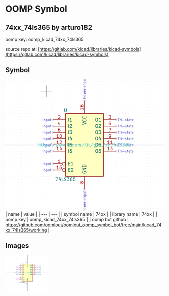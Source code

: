 # OOMP Symbol  
## 74xx_74ls365  by arturo182  
  
oomp key: oomp_kicad_74xx_74ls365  
  
source repo at: [https://gitlab.com/kicad/libraries/kicad-symbols](https://gitlab.com/kicad/libraries/kicad-symbols)  
## Symbol  
  
[![working.png](working_600.png)](working.png)  
| name | value | 
| --- | --- | 
| symbol name | 74xx | 
| library name | 74xx | 
| oomp key | oomp_kicad_74xx_74ls365 | 
| oomp bot github | https://github.com/oomlout/oomlout_oomp_symbol_bot/tree/main/kicad_74xx_74ls365/working | 
## Images  
  
[![working.png](working_140.png)](working.png)  
